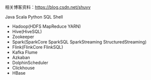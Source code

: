 相关博客资料：https://blog.csdn.net/shuyv

Java  Scala  Python  SQL  Shell

* Hadoop(HDFS MapReduce YARN)
* Hive(HiveSQL)
* Zookeeper
* Spark(SparkCore SparkSQL SparkStreaming StructuredStreaming)
* Flink(FlinkCore FlinkSQL)
* Kafka Flume
* Azkaban
* DolphinScheduler
* Clickhouse
* HBase